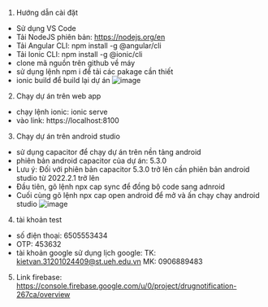 1. Hướng dẫn cài đặt
- Sử dụng VS Code
- Tải NodeJS phiên bản: https://nodejs.org/en
- Tải Angular CLI: npm install -g @angular/cli
- Tải Ionic CLI: npm install -g @ionic/cli
- clone mã nguồn trên github về máy
- sử dụng lệnh npm i để tải các pakage cần thiết
-  ionic build để build lại dự án
![image](https://github.com/VANTUANKIET1239/MedicineNofitication/assets/114245376/4e06f7c5-711b-4a05-84fa-b61d4ab8961d)
2. Chạy dự án trên web app
- chạy lệnh ionic: ionic serve
- vào link: https://localhost:8100
3. Chạy dự án trên android studio
- sử dụng capacitor để chạy dự án trên nền tảng android
- phiên bản android capacitor của dự án: 5.3.0
- Lưu ý: Đối với phiên bản capacitor 5.3.0 trở lên cần phiên bản android studio từ 2022.2.1 trở lên
- Đầu tiên, gõ lệnh npx cap sync để đồng bộ code sang adnroid
- Cuối cùng gõ lệnh npx cap open android để mở và ấn chạy chạy android studio
  ![image](https://github.com/VANTUANKIET1239/MedicineNofitication/assets/114245376/056311b2-a87d-4c75-87a7-706ea3007333)
4. tài khoản test
  - số điện thoại: 6505553434
  - OTP: 453632
  - tài khoản google sử dụng lịch google:
  TK: kietvan.31201024409@st.ueh.edu.vn
  MK: 0906889483
5. Link firebase: https://console.firebase.google.com/u/0/project/drugnotification-267ca/overview

